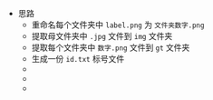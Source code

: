 - 思路
	- 重命名每个文件夹中 `label.png` 为 `文件夹数字.png`
	- 提取母文件夹中 `.jpg` 文件到 `img` 文件夹
	- 提取每个文件夹中 `数字.png` 文件到 `gt` 文件夹
	- 生成一份 `id.txt` 标号文件
	-
	-
	-